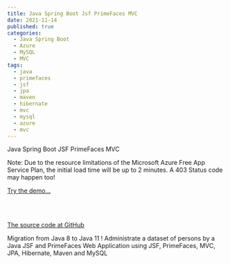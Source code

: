 ```yaml
---
title: Java Spring Boot Jsf PrimeFaces MVC
date: 2021-11-14
published: true
categories:
  - Java Spring Boot
  - Azure
  - MySQL
  - MVC
tags:
  - java
  - primefaces
  - jsf
  - jpa
  - maven
  - hibernate
  - mvc
  - mysql
  - azure
  - mvc
---
```


Java Spring Boot JSF PrimeFaces MVC

<p>Note: Due to the resource limitations of the Microsoft Azure Free App Service Plan, the initial load time will be up to 2 minutes. A 403 Status code may happen too!</p>

<a href="https://pso-primefaces.azurewebsites.net" target="_blank" title="Java PrimeFaces">Try the demo...</a>

<br /><br />

<a href="https://github.com/persteenolsen/springboot-jsf-primefaces-jpa" target="_blank">The source code at GitHub</a>

Migration from Java 8 to Java 11 ! Administrate a dataset of persons by a Java JSF and PrimeFaces Web Application using JSF, PrimeFaces, MVC, JPA, Hibernate, Maven and MySQL




